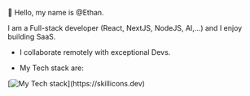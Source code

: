 👋 Hello, my name is @Ethan. 

I am a Full-stack developer (React, NextJS, NodeJS, AI,...) and I enjoy building SaaS.
- I collaborate remotely with exceptional Devs.

- My Tech stack are:

[![My Tech stack](https://skillicons.dev/icons?i=js,html,css,express,git,graphql,js,materialui,mongodb,react,redis,redux,sentry,tailwind,nextjs,nodejs,npm,postgres,postman,prisma,ts,vercel,vite,vscode,webpack,)](https://skillicons.dev)
<!---
Sergyoubi/Sergyoubi is a ✨ special ✨ repository because its `README.md` (this file) appears on your GitHub profile.
You can click the Preview link to take a look at your changes.
--->
